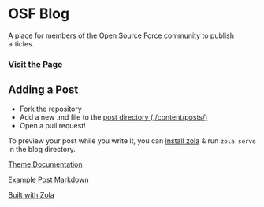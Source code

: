 # OSF Blog

A place for members of the Open Source Force community to publish articles.

### [Visit the Page](https://opensource-force.github.io/osf-blog/)

## Adding a Post

* Fork the repository
* Add a new .md file to the [post directory (./content/posts/)](./content/posts/)
* Open a pull request!

To preview your post while you write it, you can [install zola](https://www.getzola.org/documentation/getting-started/installation/) & run `zola serve` in the blog directory.

[Theme Documentation](https://github.com/not-matthias/apollo)

[Example Post Markdown](https://github.com/not-matthias/apollo/tree/main/content/posts)

[Built with Zola](https://www.getzola.org/)
